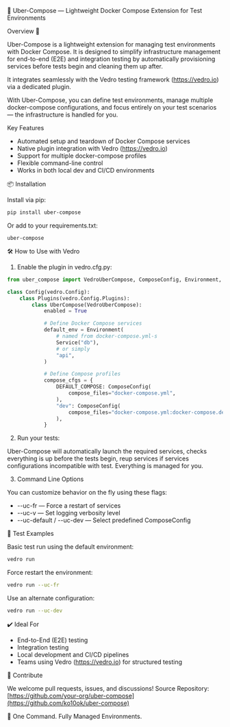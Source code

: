 🚀 Uber-Compose — Lightweight Docker Compose Extension for Test Environments

Overview 🔧

Uber-Compose is a lightweight extension for managing test environments with Docker Compose. It is designed to simplify infrastructure management for end-to-end (E2E) and integration testing by automatically provisioning services before tests begin and cleaning them up after.

It integrates seamlessly with the Vedro testing framework (https://vedro.io) via a dedicated plugin.

With Uber-Compose, you can define test environments, manage multiple docker-compose configurations, and focus entirely on your test scenarios — the infrastructure is handled for you.

Key Features

- Automated setup and teardown of Docker Compose services
- Native plugin integration with Vedro (https://vedro.io)
- Support for multiple docker-compose profiles
- Flexible command-line control
- Works in both local dev and CI/CD environments

📦 Installation

Install via pip:

```bash
pip install uber-compose
```

Or add to your requirements.txt:

```
uber-compose
```

🛠️ How to Use with Vedro

1. Enable the plugin in vedro.cfg.py:

```python
from uber_compose import VedroUberCompose, ComposeConfig, Environment, Service

class Config(vedro.Config):
    class Plugins(vedro.Config.Plugins):
        class UberCompose(VedroUberCompose):
            enabled = True

            # Define Docker Compose services
            default_env = Environment(
                # named from docker-compose.yml-s
                Service("db"),
                # or simply
                "api",
            )

            # Define Compose profiles
            compose_cfgs = {
                DEFAULT_COMPOSE: ComposeConfig(
                    compose_files="docker-compose.yml",
                ),
                "dev": ComposeConfig(
                    compose_files="docker-compose.yml:docker-compose.dev.yml",
                ),
            }
```

2. Run your tests:

Uber-Compose will automatically launch the required services, checks everything is up before the tests begin, reup services if services configurations incompatible with test. Everything is managed for you.

3. Command Line Options

You can customize behavior on the fly using these flags:

- --uc-fr — Force a restart of services
- --uc-v — Set logging verbosity level
- --uc-default / --uc-dev — Select predefined ComposeConfig

🧪 Test Examples

Basic test run using the default environment:

```bash
vedro run
```

Force restart the environment:

```bash
vedro run --uc-fr
```

Use an alternate configuration:

```bash
vedro run --uc-dev
```

✔️ Ideal For

- End-to-End (E2E) testing
- Integration testing
- Local development and CI/CD pipelines
- Teams using Vedro (https://vedro.io) for structured testing

🤝 Contribute

We welcome pull requests, issues, and discussions!
Source Repository: [https://github.com/your-org/uber-compose](https://github.com/ko10ok/uber-compose)

🧰 One Command. Fully Managed Environments.
